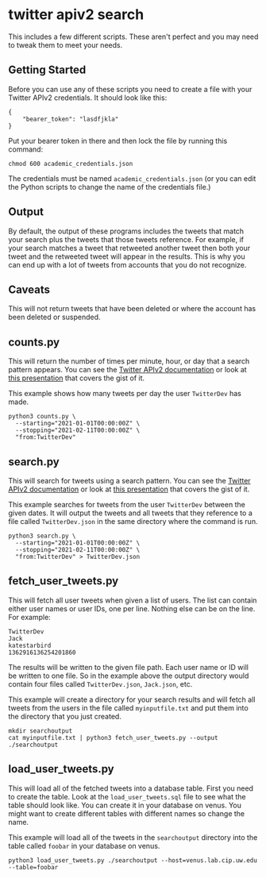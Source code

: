 # twitter apiv2 search

This includes a few different scripts. These aren't perfect and you may need to
tweak them to meet your needs.

## Getting Started

Before you can use any of these scripts you need to create a file with your
Twitter APIv2 credentials. It should look like this:

```jsonfile
{
    "bearer_token": "lasdfjkla"
}
```

Put your bearer token in there and then lock the file by running this command:

```
chmod 600 academic_credentials.json
```

The credentials must be named `academic_credentials.json` (or you can edit the
Python scripts to change the name of the credentials file.)

## Output

By default, the output of these programs includes the tweets that match your
search plus the tweets that those tweets reference. For example, if your search
matches a tweet that retweeted another tweet then both your tweet and the
retweeted tweet will appear in the results. This is why you can end up with a
lot of tweets from accounts that you do not recognize.

## Caveats

This will not return tweets that have been deleted or where the account has
been deleted or suspended.

## counts.py

This will return the number of times per minute, hour, or day that a search
pattern appears. You can see the [Twitter APIv2 documentation](https://developer.twitter.com/en/docs/twitter-api/tweets/search/introduction) or look at [this presentation](https://docs.google.com/presentation/d/13BMR4N5xlYLR6HRyjOJ6UJgG3KH6jV828uARnZK8EJQ/edit?usp=sharing) that covers the gist of it.

This example shows how many tweets per day the user `TwitterDev` has made.

```
python3 counts.py \
  --starting="2021-01-01T00:00:00Z" \
  --stopping="2021-02-11T00:00:00Z" \
  "from:TwitterDev"
```

## search.py

This will search for tweets using a search pattern. You can see the [Twitter APIv2 documentation](https://developer.twitter.com/en/docs/twitter-api/tweets/search/introduction) or look at [this presentation](https://docs.google.com/presentation/d/13BMR4N5xlYLR6HRyjOJ6UJgG3KH6jV828uARnZK8EJQ/edit?usp=sharing) that covers the gist of it.

This example searches for tweets from the user `TwitterDev` between the given
dates. It will output the tweets and all tweets that they reference to a file
called `TwitterDev.json` in the same directory where the command is run.

```
python3 search.py \
  --starting="2021-01-01T00:00:00Z" \
  --stopping="2021-02-11T00:00:00Z" \
  "from:TwitterDev" > TwitterDev.json
```

## fetch_user_tweets.py

This will fetch all user tweets when given a list of users. The list can
contain either user names or user IDs, one per line. Nothing else can be on the
line. For example:

```
TwitterDev
Jack
katestarbird
1362916136254201860
```

The results will be written to the given file path. Each user name or ID will
be written to one file. So in the example above the output directory would
contain four files called `TwitterDev.json`, `Jack.json`, etc.

This example will create a directory for your search results and will fetch
all tweets from the users in the file called `myinputfile.txt` and put them
into the directory that you just created.

```
mkdir searchoutput
cat myinputfile.txt | python3 fetch_user_tweets.py --output ./searchoutput
```

## load_user_tweets.py

This will load all of the fetched tweets into a database table. First you need
to create the table. Look at the `load_user_tweets.sql` file to see what the
table should look like. You can create it in your database on venus. You might
want to create different tables with different names so change the name.

This example will load all of the tweets in the `searchoutput` directory into
the table called `foobar` in your database on venus.

```
python3 load_user_tweets.py ./searchoutput --host=venus.lab.cip.uw.edu --table=foobar
```
